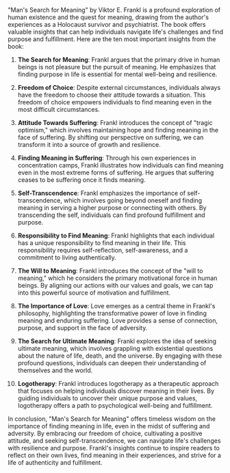 "Man's Search for Meaning" by Viktor E. Frankl is a profound exploration of human existence and the quest for meaning, drawing from the author's experiences as a Holocaust survivor and psychiatrist. The book offers valuable insights that can help individuals navigate life's challenges and find purpose and fulfillment. Here are the ten most important insights from the book:

1. **The Search for Meaning**: Frankl argues that the primary drive in human beings is not pleasure but the pursuit of meaning. He emphasizes that finding purpose in life is essential for mental well-being and resilience.

2. **Freedom of Choice**: Despite external circumstances, individuals always have the freedom to choose their attitude towards a situation. This freedom of choice empowers individuals to find meaning even in the most difficult circumstances.

3. **Attitude Towards Suffering**: Frankl introduces the concept of "tragic optimism," which involves maintaining hope and finding meaning in the face of suffering. By shifting our perspective on suffering, we can transform it into a source of growth and resilience.

4. **Finding Meaning in Suffering**: Through his own experiences in concentration camps, Frankl illustrates how individuals can find meaning even in the most extreme forms of suffering. He argues that suffering ceases to be suffering once it finds meaning.

5. **Self-Transcendence**: Frankl emphasizes the importance of self-transcendence, which involves going beyond oneself and finding meaning in serving a higher purpose or connecting with others. By transcending the self, individuals can find profound fulfillment and purpose.

6. **Responsibility to Find Meaning**: Frankl highlights that each individual has a unique responsibility to find meaning in their life. This responsibility requires self-reflection, self-awareness, and a commitment to living authentically.

7. **The Will to Meaning**: Frankl introduces the concept of the "will to meaning," which he considers the primary motivational force in human beings. By aligning our actions with our values and goals, we can tap into this powerful source of motivation and fulfillment.

8. **The Importance of Love**: Love emerges as a central theme in Frankl's philosophy, highlighting the transformative power of love in finding meaning and enduring suffering. Love provides a sense of connection, purpose, and support in the face of adversity.

9. **The Search for Ultimate Meaning**: Frankl explores the idea of seeking ultimate meaning, which involves grappling with existential questions about the nature of life, death, and the universe. By engaging with these profound questions, individuals can deepen their understanding of themselves and the world.

10. **Logotherapy**: Frankl introduces logotherapy as a therapeutic approach that focuses on helping individuals discover meaning in their lives. By guiding individuals to uncover their unique purpose and values, logotherapy offers a path to psychological well-being and fulfillment.

In conclusion, "Man's Search for Meaning" offers timeless wisdom on the importance of finding meaning in life, even in the midst of suffering and adversity. By embracing our freedom of choice, cultivating a positive attitude, and seeking self-transcendence, we can navigate life's challenges with resilience and purpose. Frankl's insights continue to inspire readers to reflect on their own lives, find meaning in their experiences, and strive for a life of authenticity and fulfillment.